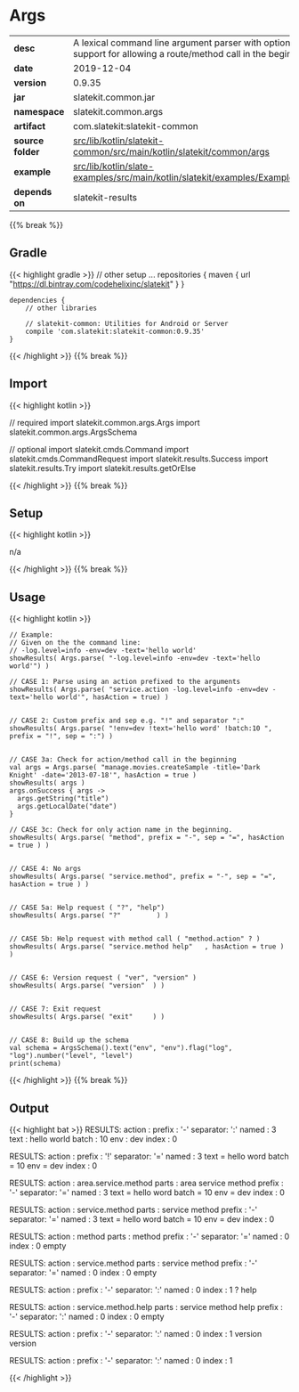 
# Args

<table class="table table-striped table-bordered">
  <tbody>
    <tr>
      <td><strong>desc</strong></td>
      <td>A lexical command line argument parser with optional support for allowing a route/method call in the beginning</td>
    </tr>
    <tr>
      <td><strong>date</strong></td>
      <td>2019-12-04</td>
    </tr>
    <tr>
      <td><strong>version</strong></td>
      <td>0.9.35</td>
    </tr>
    <tr>
      <td><strong>jar</strong></td>
      <td>slatekit.common.jar</td>
    </tr>
    <tr>
      <td><strong>namespace</strong></td>
      <td>slatekit.common.args</td>
    </tr>
    <tr>
      <td><strong>artifact</strong></td>
      <td>com.slatekit:slatekit-common</td>
    </tr>
    <tr>
      <td><strong>source folder</strong></td>
      <td><a href="https://github.com/slatekit/slatekit/tree/master/src/lib/kotlin/slatekit-common/src/main/kotlin/slatekit/common/args" class="url-ch">src/lib/kotlin/slatekit-common/src/main/kotlin/slatekit/common/args</a></td>
    </tr>
    <tr>
      <td><strong>example</strong></td>
      <td><a href="https://github.com/slatekit/slatekit/tree/master/src/lib/kotlin/slatekit-examples/src/main/kotlin/slatekit/examples/Example_Args.kt" class="url-ch">src/lib/kotlin/slate-examples/src/main/kotlin/slatekit/examples/Example_Args.kt</a></td>
    </tr>
    <tr>
      <td><strong>depends on</strong></td>
      <td> slatekit-results</td>
    </tr>
  </tbody>
</table>
{{% break %}}

## Gradle
{{< highlight gradle >}}
    // other setup ...
    repositories {
        maven { url  "https://dl.bintray.com/codehelixinc/slatekit" }
    }

    dependencies {
        // other libraries

        // slatekit-common: Utilities for Android or Server
        compile 'com.slatekit:slatekit-common:0.9.35'
    }

{{< /highlight >}}
{{% break %}}

## Import
{{< highlight kotlin >}}


// required 
import slatekit.common.args.Args
import slatekit.common.args.ArgsSchema


// optional 
import slatekit.cmds.Command
import slatekit.cmds.CommandRequest
import slatekit.results.Success
import slatekit.results.Try
import slatekit.results.getOrElse




{{< /highlight >}}
{{% break %}}

## Setup
{{< highlight kotlin >}}


n/a


{{< /highlight >}}
{{% break %}}

## Usage
{{< highlight kotlin >}}


    // Example:
    // Given on the the command line:
    // -log.level=info -env=dev -text='hello world'
    showResults( Args.parse( "-log.level=info -env=dev -text='hello world'") )

    // CASE 1: Parse using an action prefixed to the arguments
    showResults( Args.parse( "service.action -log.level=info -env=dev -text='hello world'", hasAction = true) )


    // CASE 2: Custom prefix and sep e.g. "!" and separator ":"
    showResults( Args.parse( "!env=dev !text='hello word' !batch:10 ", prefix = "!", sep = ":") )


    // CASE 3a: Check for action/method call in the beginning
    val args = Args.parse( "manage.movies.createSample -title='Dark Knight' -date='2013-07-18'", hasAction = true )
    showResults( args )
    args.onSuccess { args ->
      args.getString("title")
      args.getLocalDate("date")
    }

    // CASE 3c: Check for only action name in the beginning.
    showResults( Args.parse( "method", prefix = "-", sep = "=", hasAction = true ) )


    // CASE 4: No args
    showResults( Args.parse( "service.method", prefix = "-", sep = "=", hasAction = true ) )


    // CASE 5a: Help request ( "?", "help")
    showResults( Args.parse( "?"         ) )


    // CASE 5b: Help request with method call ( "method.action" ? )
    showResults( Args.parse( "service.method help"   , hasAction = true ) )


    // CASE 6: Version request ( "ver", "version" )
    showResults( Args.parse( "version"  ) )


    // CASE 7: Exit request
    showResults( Args.parse( "exit"     ) )


    // CASE 8: Build up the schema
    val schema = ArgsSchema().text("env", "env").flag("log", "log").number("level", "level")
    print(schema)

    

{{< /highlight >}}
{{% break %}}


## Output

{{< highlight bat >}}
  RESULTS:
  action   :
  prefix   : '-'
  separator: ':'
  named    : 3
  	text : hello world
  	batch : 10
  	env : dev
  index    : 0


  RESULTS:
  action   :
  prefix   : '!'
  separator: '='
  named    : 3
  	text = hello word
  	batch = 10
  	env = dev
  index    : 0


  RESULTS:
  action   : area.service.method
  parts    : area service method
  prefix   : '-'
  separator: '='
  named    : 3
  	text = hello word
  	batch = 10
  	env = dev
  index    : 0


  RESULTS:
  action   : service.method
  parts    : service method
  prefix   : '-'
  separator: '='
  named    : 3
  	text = hello word
  	batch = 10
  	env = dev
  index    : 0


  RESULTS:
  action   : method
  parts    : method
  prefix   : '-'
  separator: '='
  named    : 0
  index    : 0
  empty


  RESULTS:
  action   : service.method
  parts    : service method
  prefix   : '-'
  separator: '='
  named    : 0
  index    : 0
  empty


  RESULTS:
  action   :
  prefix   : '-'
  separator: ':'
  named    : 0
  index    : 1
  	?
  help


  RESULTS:
  action   : service.method.help
  parts    : service method help
  prefix   : '-'
  separator: ':'
  named    : 0
  index    : 0
  empty


  RESULTS:
  action   :
  prefix   : '-'
  separator: ':'
  named    : 0
  index    : 1
  	version
  version


  RESULTS:
  action   :
  prefix   : '-'
  separator: ':'
  named    : 0
  index    : 1

{{< /highlight >}}
  